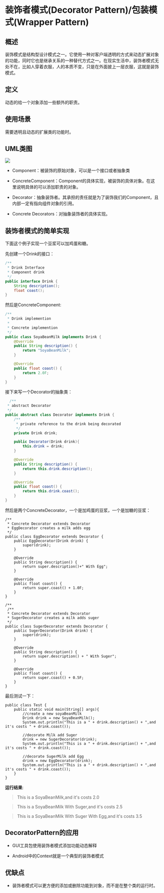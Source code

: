 # 装饰者模式(Decorator Pattern)/包装模式(Wrapper Pattern)

## 概述
装饰模式是结构型设计模式之一。它使用一种对客户端透明的方式来动态扩展对象的功能，同时它也是继承关系的一种替代方式之一。在现实生活中，装饰者模式无处不在，比如人穿着衣服，人的本质不变，只是在外面披上一层衣服，这就是装饰模式。

## 定义

动态的给一个对象添加一些额外的职责。

## 使用场景
需要透明且动态的扩展类的功能时。

## UML类图

![](http://www.oodesign.com/images/design_patterns/structural/decorator-design-pattern-implementation-uml-class-diagram.png)

* Component：被装饰的原始对象，可以是一个接口或者抽象类

* ConcreteComponent：Component的具体实现，被装饰的具体对象。在这里说明具体的可以添加职责的对象。

* Decorator：抽象装饰者。其承担的责任就是为了装饰我们的Component，且内部一定有指向组件对象的引用。

* Concrete Decorators：对抽象装饰者的具体实现。

## 装饰者模式的简单实现
下面这个例子实现一个豆浆可以加鸡蛋和糖。

先创建一个Drink的接口：
```Java
/**
 * Drink Interface
 * Component drink
 */
public interface Drink {
    String description();
    float coast();
}
```
然后是ConcreteComponent:
```Java
/**
 * Drink implemention
 *
 * Concrete implemention
 */
public class SoyaBeanMilk implements Drink {
    @Override
    public String description() {
        return "SoyaBeanMilk";
    }

    @Override
    public float coast() {
        return 2.0F;
    }
}
```
接下来写一个Decorator的抽象类：
```Java
  /**
 * abstract Decorator
 */
public abstract class Decorator implements Drink {
    /**
     * private reference to the drink being decorated
     */
    private Drink drink;

    public Decorator(Drink drink){
        this.drink = drink;
    }

    @Override
    public String description() {
        return this.drink.description();
    }

    @Override
    public float coast() {
        return this.drink.coast();
    }
}
```
然后是两个ConcreteDecorator，一个是加鸡蛋的豆浆，一个是加糖的豆浆：
```
/**
 * Concrete Decorator extends Decorator
 * EggDecorator creates a milk adds egg
 */
public class EggDecorator extends Decorator {
    public EggDecorator(Drink drink) {
        super(drink);
    }

    @Override
    public String description() {
        return super.description()+" With Egg";
    }

    @Override
    public float coast() {
        return super.coast() + 1.0F;
    }
}

/**
 /**
 * Concrete Decorator extends Decorator
 * SugerDecorator creates a milk adds suger
 */
public class SugerDecorator extends Decorator {
    public SugerDecorator(Drink drink) {
        super(drink);
    }

    @Override
    public String description() {
        return super.description() + " With Suger";
    }

    @Override
    public float coast() {
        return super.coast() + 0.5F;
    }
}
```

最后测试一下：
```
public class Test {
    public static void main(String[] args){
        //create a new soyaBeanMilk
        Drink drink = new SoyaBeanMilk();
        System.out.println("This is a " + drink.description() + ",and it's costs " + drink.coast());

        //decorate Milk add Suger
        drink = new SugerDecorator(drink);
        System.out.println("This is a " + drink.description() + ",and it's costs " + drink.coast());

        //decorate SugerMilk add Egg
        drink = new EggDecorator(drink);
        System.out.println("This is a " + drink.description() + ",and it's costs " + drink.coast());
    }
}
```

__运行结果__:
>This is a SoyaBeanMilk,and it's costs 2.0

>This is a SoyaBeanMilk With Suger,and it's costs 2.5

>This is a SoyaBeanMilk With Suger With Egg,and it's costs 3.5


## DecoratorPattern的应用

* GUI工具包使用装饰者模式添加功能动态解释

* Android中的Context就是一个典型的装饰者模式

## 优缺点
* 装饰者模式可以更方便的添加或删除功能到对象，而不是在整个类的运行时。

